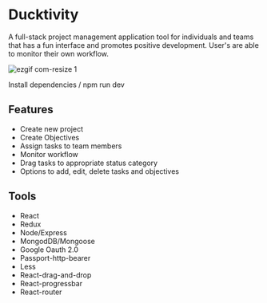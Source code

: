 # Ducktivity

A full-stack project management application tool for individuals and teams that has a fun interface and promotes positive development.  User's are able to monitor their own workflow.

![ezgif com-resize 1](https://cloud.githubusercontent.com/assets/17189463/21067969/9d4725d6-be23-11e6-9e8e-ecc8a0e73e13.gif)

Install dependencies / npm run dev

## Features
  - Create new project
  - Create Objectives
  - Assign tasks to team members
  - Monitor workflow
  - Drag tasks to appropriate status category
  - Options to add, edit, delete tasks and objectives

## Tools
  - React
  - Redux
  - Node/Express
  - MongodDB/Mongoose
  - Google Oauth 2.0
  - Passport-http-bearer
  - Less
  - React-drag-and-drop
  - React-progressbar
  - React-router
